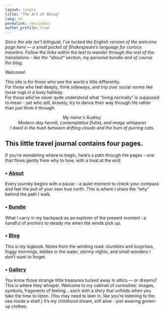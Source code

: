 ```yaml
---
layout: single
title: "The Art of Being"
lang: en
permalink: /en/index/
author_profile: true
---
```


*Since the site isn’t bilingual, I’ve tucked the English version of the welcome page here — a small pocket of Shakespeare’s language for curious travelers. 
Follow the links within the text to wander through the rest of the translations - like the "about" section, my personal bundle and of course the blog.*

Welcome!

This site is for those who see the world a little differently.  
For those who feel deeply, think sideways, and trip over social norms like loose rugs in a busy hallway.  
For those who’ve never quite understood what “living normally” is supposed to mean - yet who still, bravely, try to dance their way through life rather than just think it through.

<p align="center"><em>My name's Audrey.<br>
  Modern-day hermit, contemplative flutist, and image whisperer<br>
I dwell in the hush between drifting clouds and the hum of purring cats.</em></p>


## This little travel journal contains four pages.  
If you’re wondering where to begin, here’s a path through the pages - one that flows gently from why to how, with a treat at the end:

### • [About](/en/about)
Every journey begins with a pause - a quiet moment to check your compass and feel the pull of your own true north.
This is where I share the “why” behind the path I walk.

### • [Bundle](/en/bundle)
What I carry in my backpack as an explorer of the present moment : a handful of anchors to steady me when the winds pick up.

### • [Blog](/tags/english/)
This is my logbook.
Notes from the winding road: stumbles and surprises,
foggy mornings, eddies in the water, stormy nights, and small wonders I don’t want to forget.

### • [Gallery](/fr/galerie)  
You know those strange little treasures tucked away in attics — or dreams?
This is where they whisper.
Welcome to my cabinet of curiosities: images, symbols, fragments of feeling...
each with a story that unfolds when you take the time to listen.
(You may need to lean in, like you’re listening to the sea inside a shell.)
It’s my childhood dream, still alive - just wearing grown-up clothes.

